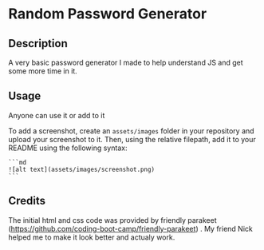 # Random Password Generator

## Description
A very basic password generator I made to help understand JS and get some more time in it.


## Usage

Anyone can use it or add to it

To add a screenshot, create an `assets/images` folder in your repository and upload your screenshot to it. Then, using the relative filepath, add it to your README using the following syntax:

    ```md
    ![alt text](assets/images/screenshot.png)
    ```

## Credits

The initial html and css code was provided by  friendly parakeet (https://github.com/coding-boot-camp/friendly-parakeet) .
My friend Nick helped me to make it look better and actualy work.
